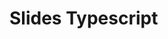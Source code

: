 # Slides Typescript

<ExternalIframe src="/cours/sources/revealjs/index.html?source=typescript"></ExternalIframe>